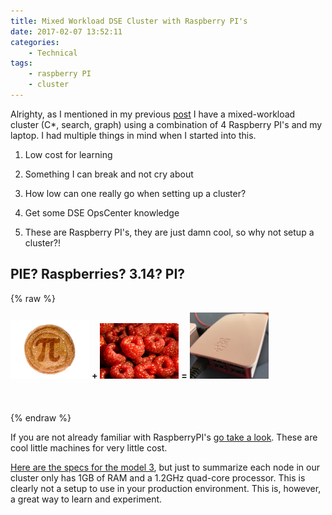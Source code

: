 ```yaml
---
title: Mixed Workload DSE Cluster with Raspberry PI's
date: 2017-02-07 13:52:11
categories:
    - Technical
tags:
    - raspberry PI
    - cluster
---
```

Alrighty, as I mentioned in my previous [post](2017/02/07/I-m-Sure-You-Weren-t-Looking) I have a mixed-workload cluster (C*, search, graph) using a combination of 4 Raspberry PI's and my laptop.  I had multiple things in mind when I started into this.

1. Low cost for learning

1. Something I can break and not cry about

1. How low can one really go when setting up a cluster?

1. Get some DSE OpsCenter knowledge

1. These are Raspberry PI's, they are just damn cool, so why not setup a cluster?!

## PIE?  Raspberries? 3.14? PI?
{% raw %}
<div class="responsive-container" style="height:160px">
    <div class="dummy"></div>
    <div class="img-container">
        <div class="centerer"></div>
          <img src="/2017/02/07/Mixed-Workload-DSE-Cluster-with-Raspberry-PI-s/pie-pi.jpg" title="pie" width="25%" height="auto">
          <span><strong>+</strong></span>
          <img src="/2017/02/07/Mixed-Workload-DSE-Cluster-with-Raspberry-PI-s/raspberry.jpg" title="raspberries" width="25%" height="auto">
          <span><strong>=</strong></span>
          <img src="/2017/02/07/Mixed-Workload-DSE-Cluster-with-Raspberry-PI-s/raspberrypi.jpg" title="raspberrypi" width="25%" height="auto">
    </div>
</div>
{% endraw %}

If you are not already familiar with RaspberryPI's [go take a look][raspberrypi].  These are cool little machines for very little cost.

[Here are the specs for the model 3][model3], but just to summarize each node in our cluster only has 1GB of RAM and a 1.2GHz quad-core processor.  This is clearly not a setup to use in your production environment.  This is, however, a great way to learn and experiment.





[raspberrypi]: https://www.raspberrypi.org/ 
[model3]: https://www.raspberrypi.org/products/raspberry-pi-3-model-b/ 